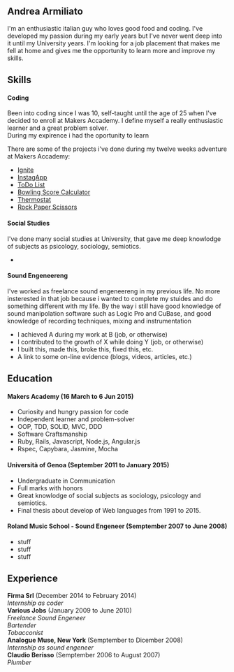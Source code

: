 ## Andrea Armiliato

I'm an enthusiastic italian guy who loves good food and coding. I've developed my passion during my early years but I've never went deep into it until my University years. I'm looking for a job placement that makes me fell at home and gives me the opportunity to learn more and improve my skills.

## Skills

#### Coding

Been into coding since I was 10, self-taught until the age of 25 when I've decided to enroll at Makers Accademy. I define myself a really enthusiastic learner and a great problem solver.  
During my expirence i had the oportunity to learn 

There are some of the projects i've done during my twelve weeks adventure at Makers Accademy:

- [Ignite](https://github.com/IgniteIt/ignite_it)
- [InstagApp](https://github.com/armi1189/instagram-challenge)
- [ToDo List](https://github.com/armi1189/todo_challenge)
- [Bowling Score Calculator](https://github.com/armi1189/bowling-challenge)
- [Thermostat](https://github.com/armi1189/Thermostat_Interface)
- [Rock Paper Scissors](https://github.com/armi1189/rps-challenge)
   

#### Social Studies

I've done many social studies at University, that gave me deep knowlodge of subjects as psicology, sociology, semiotics. 

- 

#### Sound Engeneereng

I've worked as freelance sound engeneereng in my previous life. No more insterested in that job because i wanted to complete my stuides and do something different with my life. By the way i still have good knowledge of sound manipolation software such as Logic Pro and CuBase, and good knowledge of recording techniques, mixing and instrumentation

- I achieved A during my work at B (job, or otherwise)
- I contributed to the growth of X while doing Y (job, or otherwise)
- I built this, made this, broke this, fixed this, etc.
- A link to some on-line evidence (blogs, videos, articles, etc.)

## Education

#### Makers Academy (16 March to 6 Jun 2015)

- Curiosity and hungry passion for code
- Independent learner and problem-solver
- OOP, TDD, SOLID, MVC, DDD
- Software Craftsmanship
- Ruby, Rails, Javascript, Node.js, Angular.js
- Rspec, Capybara, Jasmine, Mocha

#### Università of Genoa (September 2011 to January 2015)

- Undergraduate in Communication
- Full marks with honors
- Great knowlodge of social subjects as sociology, psicology and semiotics.
- Final thesis about develop of Web languages from 1991 to 2015.

#### Roland Music School - Sound Engeneer (Semptember 2007 to June 2008)

- stuff
- stuff
- stuff

## Experience

**Firma Srl** (December 2014 to February 2014)  
*Internship as coder*  
**Various Jobs** (January 2009 to June 2010)  
*Freelance Sound Engeneer*  
*Bartender*  
*Tobacconist*  
**Analogue Muse, New York** (Semptember to Dicember 2008)  
*Internship as sound engeneer*  
**Claudio Berisso** (Semptember 2006 to August 2007)  
*Plumber*  
